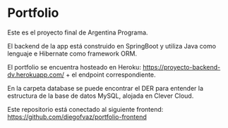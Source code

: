 # Portfolio

Este es el proyecto final de Argentina Programa.

El backend de la app está construido en SpringBoot y utiliza Java como lenguaje e Hibernate como framework ORM.

El portfolio se encuentra hosteado en Heroku: https://proyecto-backend-dv.herokuapp.com/ + el endpoint correspondiente.

En la carpeta database se puede encontrar el DER para entender la estructura de la base de datos MySQL, alojada en Clever Cloud.

Este repositorio está conectado al siguiente frontend: https://github.com/diegofvaz/portfolio-frontend
